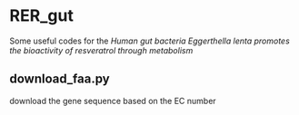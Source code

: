 # RER_gut
Some useful codes for the *Human gut bacteria Eggerthella lenta promotes the bioactivity of resveratrol through metabolism*

## download_faa.py
download the gene sequence based on the EC number
